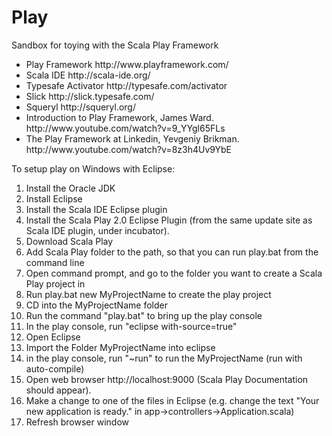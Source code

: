 Play
=====

Sandbox for toying with the Scala Play Framework

<ul>
<li>Play Framework http://www.playframework.com/</li>
<li>Scala IDE http://scala-ide.org/</li>
<li>Typesafe Activator http://typesafe.com/activator</li>
<li>Slick http://slick.typesafe.com/</li>
<li>Squeryl http://squeryl.org/</li>
<li>Introduction to Play Framework, James Ward. http://www.youtube.com/watch?v=9_YYgl65FLs</li>
<li>The Play Framework at Linkedin, Yevgeniy Brikman. http://www.youtube.com/watch?v=8z3h4Uv9YbE</li>
</ul>

To setup play on Windows with Eclipse:

<ol>
<li>Install the Oracle JDK</li>
<li>Install Eclipse</li>
<li>Install the Scala IDE Eclipse plugin</li>
<li>Install the Scala Play 2.0 Eclipse Plugin (from the same update site as Scala IDE plugin, under incubator).</li>
<li>Download Scala Play</li>
<li>Add Scala Play folder to the path, so that you can run play.bat from the command line</li>
<li>Open command prompt, and go to the folder you want to create a Scala Play project in</li>
<li>Run play.bat new MyProjectName to create the play project</li>
<li>CD into the MyProjectName folder</li>
<li>Run the command "play.bat" to bring up the play console </li>
<li>In the play console, run "eclipse with-source=true"</li>
<li>Open Eclipse</li>
<li>Import the Folder MyProjectName into eclipse</li>
<li>in the play console, run "~run" to run the MyProjectName (run with auto-compile)</li>
<li>Open web browser http://localhost:9000 (Scala Play Documentation should appear).</li>
<li>Make a change to one of the files in Eclipse (e.g. change the text "Your new application is ready." in app->controllers->Application.scala)</li>
<li>Refresh browser window</li>
</ol>